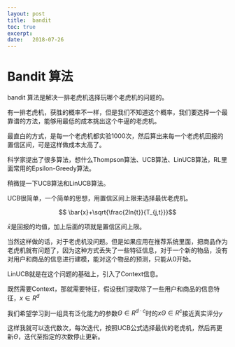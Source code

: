```yaml
---
layout: post
title:  bandit
toc: true 
excerpt: 
date:   2018-07-26
---
```

# Bandit 算法

bandit 算法是解决一排老虎机选择玩哪个老虎机的问题的。

有一排老虎机，获胜的概率不一样，但是我们不知道这个概率，我们要选择一个最靠谱的方法，能够用最低的成本挑出这个牛逼的老虎机。

最直白的方式，是每一个老虎机都实验1000次，然后算出来每一个老虎机回报的置信区间，可是这样做成本太高了。

科学家提出了很多算法，想什么Thompson算法、UCB算法、LinUCB算法，RL里面常用的Epsilon-Greedy算法。

稍微提一下UCB算法和LinUCB算法。

UCB很简单，一个简单的思想，用置信区间上限来选择最优老虎机。

$$ \bar{x}+\sqrt{\frac{2ln{t}}{T_{j,t}}}$$

$\bar{x}$是回报的均值，加上后面的项就是置信区间上限。

当然这样做的话，对于老虎机没问题。但是如果应用在推荐系统里面，把商品作为老虎机就有问题了，因为这种方式丢失了一些特征信息，对于一个新的物品，没有对用户和商品的信息进行建模，能对这个物品的预测，只能从0开始。



LinUCB就是在这个问题的基础上，引入了Context信息。

既然需要Context，那就需要特征，假设我们提取除了一些用户和商品的信息特征，$x \in \mathit{R}^d$

我们希望学习到一组具有泛化能力的参数$\Theta \in R^{d · c}$时的$x\Theta \in R^c$接近真实评分$y$



这样我就可以迭代数次，每次迭代，按照UCB公式选择最优的老虎机，然后再更新$\Theta$，迭代至指定的次数停止更新。

